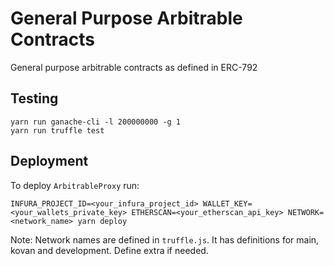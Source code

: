 # General Purpose Arbitrable Contracts

General purpose arbitrable contracts as defined in ERC-792

## Testing

```
yarn run ganache-cli -l 200000000 -g 1
yarn run truffle test
```

## Deployment

To deploy `ArbitrableProxy` run:

```
INFURA_PROJECT_ID=<your_infura_project_id> WALLET_KEY=<your_wallets_private_key> ETHERSCAN=<your_etherscan_api_key> NETWORK=<network_name> yarn deploy
```

Note: Network names are defined in `truffle.js`. It has definitions for main, kovan and development. Define extra if needed.
